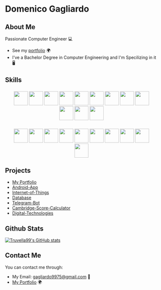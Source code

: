 # Domenico Gagliardo

## About Me
Passionate Computer Engineer 💻

- See my [portfolio](https://gagliardowebsite.herokuapp.com/) 🌍
- I've a Bachelor Degree in Computer Engineering and I'm Specilizing in it 🖥️

## Skills

<p align="center" style="margin: 25px" >
    <a href="http://www.open-std.org/jtc1/sc22/wg14/" target="_blank"><img width="46" height="46" src="https://gagliardowebsite.herokuapp.com/assets/img/skills/C.png"></a>
    <a href="https://www.java.com/en/" target="_blank"><img width="46" height="46" src="https://gagliardowebsite.herokuapp.com/assets/img/skills/Java.png"></a>
    <a href="https://en.wikipedia.org/wiki/SQL" target="_blank"><img width="46" height="46" src="https://gagliardowebsite.herokuapp.com/assets/img/skills/SQL.png"></a>
    <a href="https://www.python.org/" target="_blank"><img width="46" height="46" src="https://gagliardowebsite.herokuapp.com/assets/img/skills/Python.png"></a>
    <a href="https://www.w3.org/html/" target="_blank"><img width="46" height="46" src="https://gagliardowebsite.herokuapp.com/assets/img/skills/Html.png"></a>
    <a href="https://www.w3.org/Style/CSS/Overview.en.html" target="_blank"><img width="46" height="46" src="https://gagliardowebsite.herokuapp.com/assets/img/skills/Css.png"></a>
    <a href="https://www.php.net/" target="_blank"><img width="46" height="46" src="https://gagliardowebsite.herokuapp.com/assets/img/skills/Php.png"></a>
    <a href="https://www.javascript.com/" target="_blank"><img width="46" height="46" src="https://gagliardowebsite.herokuapp.com/assets/img/skills/Javascript.png"></a>
    <a href="https://isocpp.org/" target="_blank"><img width="46" height="46" src="https://gagliardowebsite.herokuapp.com/assets/img/skills/C++.png"></a>
    <a href="https://en.wikipedia.org/wiki/VHDL" target="_blank"><img width="46" height="46" src="https://gagliardowebsite.herokuapp.com/assets/img/skills/Vhdl.png"></a>
    <a href="https://www.latex-project.org/" target="_blank"><img width="46" height="46" src="https://gagliardowebsite.herokuapp.com/assets/img/skills/Latex.png"></a>
    <a href="https://www.w3.org/XML/" target="_blank"><img width="46" height="46" src="https://gagliardowebsite.herokuapp.com/assets/img/skills/Xml.png"></a>
</p>
<p align="center" style="margin: 25px" >
    <a href="https://www.microsoft.com/en/microsoft-465" target="_blank"><img width="46" height="46" src="https://gagliardowebsite.herokuapp.com/assets/img/skills/Office.png"></a>
    <a href="https://www.postgresql.org/" target="_blank"><img width="46" height="46" src="https://gagliardowebsite.herokuapp.com/assets/img/skills/Postgresql.png"></a>
    <a href="https://code.visualstudio.com/" target="_blank"><img width="46" height="46" src="https://gagliardowebsite.herokuapp.com/assets/img/skills/Vscode.png"></a>
    <a href="https://netbeans.apache.org/" target="_blank"><img width="46" height="46" src="https://gagliardowebsite.herokuapp.com/assets/img/skills/Netbeans.png"></a>
    <a href="https://www.vegascreativesoftware.com/gb/" target="_blank"><img width="46" height="46" src="https://gagliardowebsite.herokuapp.com/assets/img/skills/Vegas.png"></a>
    <a href="https://www.coreldraw.com/en/" target="_blank"><img width="46" height="46" src="https://gagliardowebsite.herokuapp.com/assets/img/skills/Corel.png"></a>
    <a href="https://www.jetbrains.com/pycharm/" target="_blank"><img width="46" height="46" src="https://gagliardowebsite.herokuapp.com/assets/img/skills/Pycharm.png"></a>
    <a href="https://developer.android.com/studio" target="_blank"><img width="46" height="46" src="https://gagliardowebsite.herokuapp.com/assets/img/skills/Android.png"></a>
    <a href="https://www.zerynth.com/zsdk/" target="_blank"><img width="46" height="46" src="https://gagliardowebsite.herokuapp.com/assets/img/skills/Zerynth.png"></a>
    <a href="https://www.xilinx.com/products/design-tools/ise-design-suite/ise-webpack.html" target="_blank"><img width="46" height="46" src="https://gagliardowebsite.herokuapp.com/assets/img/skills/Xilinx.png"></a>   
</p>

## Projects
 - [My Portfolio](https://gagliardowebsite.herokuapp.com/)
 - [Android-App](https://github.com/Truvella99/Android-App)
 - [Internet-of-Things](https://github.com/Truvella99/Internet-of-Things)
 - [Database](https://github.com/Truvella99/Database)
 - [Telegram-Bot](https://github.com/Truvella99/Telegram-Bot)
 - [Cambridge-Score-Calculator](https://github.com/Truvella99/Cambridge-Score-Calculator)
 - [Digital-Technologies](https://github.com/Truvella99/Digital-Technologies)

## Github Stats

<a href="http://www.github.com/Truvella99"><img src="https://github-readme-stats.vercel.app/api?username=Truvella99&show_icons=true&hide=&count_private=true&title_color=0891b2&text_color=ffffff&icon_color=0891b2&bg_color=1c1917&hide_border=true&show_icons=true" alt="Truvella99's GitHub stats" /></a>

## Contact Me

You can contact me through:
- My Email: gagliardo9975@gmail.com 📧
- [My Portfolio](https://gagliardowebsite.herokuapp.com/) 🌍